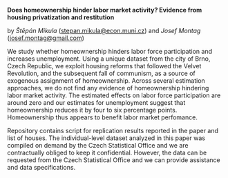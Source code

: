 **Does homeownership hinder labor market activity? Evidence from housing privatization and restitution**

by *Štěpán Mikula* (stepan.mikula@econ.muni.cz) and *Josef Montag* (josef.montag@gmail.com)

We study whether homeownership hinders labor force participation and increases unemployment. Using a unique dataset from the city of Brno, Czech Republic, we exploit housing reforms that followed the Velvet Revolution, and the subsequent fall of communism, as a source of exogenous assignment of homeownership. Across several estimation approaches, we do not find any evidence of homeownership hindering labor market activity. The estimated effects on labor force participation are around zero and our estimates for unemployment suggest that homeownership reduces it by four to six percentage points. Homeownership thus appears to benefit labor market perfomance.

Repository contains script for replication results reported in the paper and list of houses. The individual-level dataset analyzed in this paper was compiled on demand by the Czech Statistical Office and we are contractually obliged to keep it confidential. However, the data can be requested from the Czech Statistical Office and we can provide assistance and data specifications.
